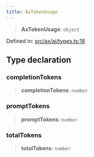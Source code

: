 ```yaml
---
title: AxTokenUsage
---
```


> **AxTokenUsage**: `object`

Defined in: [src/ax/ai/types.ts:18](#apidocs/httpsgithubcomax-llmaxblob3b79ada8d723949fcd8a76c2b6f48cf69d8394f8srcaxaitypestsl18)

## Type declaration

<a id="completionTokens"></a>

### completionTokens

> **completionTokens**: `number`

<a id="promptTokens"></a>

### promptTokens

> **promptTokens**: `number`

<a id="totalTokens"></a>

### totalTokens

> **totalTokens**: `number`
